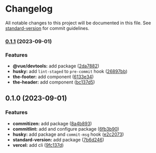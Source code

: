 # Changelog

All notable changes to this project will be documented in this file. See [standard-version](https://github.com/conventional-changelog/standard-version) for commit guidelines.

### [0.1.1](https://github.com/armselig/quasar-playground/compare/v0.1.0...v0.1.1) (2023-09-01)


### Features

* **@vue/devtools:** add package ([2da7882](https://github.com/armselig/quasar-playground/commit/2da78829f556c916812748b921af03d9e286913b))
* **husky:** add `lint-staged` to `pre-commit` hook ([26897bb](https://github.com/armselig/quasar-playground/commit/26897bb51617dc556ba3d449b1318f0bd7296c75))
* **the-footer:** add component ([6133e34](https://github.com/armselig/quasar-playground/commit/6133e346d92378d77e9b1a6ad555b08f08004686))
* **the-header:** add component ([bc137d5](https://github.com/armselig/quasar-playground/commit/bc137d586a86f1fd3008222b086c386988d419e9))

## 0.1.0 (2023-09-01)


### Features

* **commitizen:** add package ([8a4b893](https://github.com/armselig/quasar-playground/commit/8a4b8930669bcb975c88abcce5f9d0d944e4ba7d))
* **commitlint:** add and configure package ([6fb3b90](https://github.com/armselig/quasar-playground/commit/6fb3b908601c6c9fb5127ca2aadd05f6336b381d))
* **husky:** add package and `commit-msg` hook ([e2c2073](https://github.com/armselig/quasar-playground/commit/e2c2073eb0892714945c66f6f9c9530b5662770c))
* **standard-version:** add package ([7b6d246](https://github.com/armselig/quasar-playground/commit/7b6d24670716fe03a3509e4218c2b2bcb1d84985))
* **vercel:** add cli ([9fc137d](https://github.com/armselig/quasar-playground/commit/9fc137da6c2f336cb3d3ec5c5b0d5cdd248fae59))
